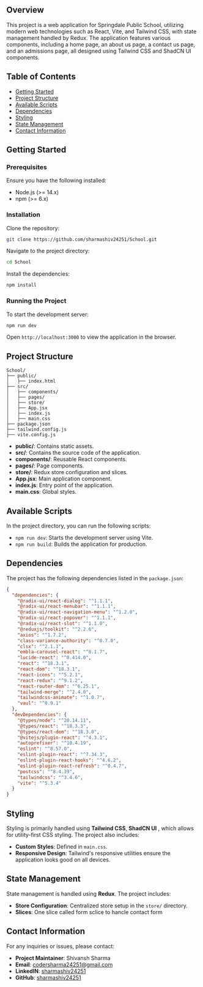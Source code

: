 ## Overview

This project is a web application for Springdale Public School, utilizing modern web technologies such as React, Vite, and Tailwind CSS, with state management handled by Redux. The application features various components, including a home page, an about us page, a contact us page, and an admissions page, all designed using Tailwind CSS and ShadCN UI components.

## Table of Contents

- [Getting Started](#getting-started)
- [Project Structure](#project-structure)
- [Available Scripts](#available-scripts)
- [Dependencies](#dependencies)
- [Styling](#styling)
- [State Management](#state-management)
- [Contact Information](#contact-information)

## Getting Started

### Prerequisites

Ensure you have the following installed:

- Node.js (>= 14.x)
- npm (>= 6.x)

### Installation

Clone the repository:

```bash
git clone https://github.com/sharmashiv24251/School.git
```

Navigate to the project directory:

```bash
cd School
```

Install the dependencies:

```bash
npm install
```

### Running the Project

To start the development server:

```bash
npm run dev
```

Open `http://localhost:3000` to view the application in the browser.

## Project Structure

```
School/
├── public/
│   ├── index.html
├── src/
│   ├── components/
│   ├── pages/
│   ├── store/
│   ├── App.jsx
│   ├── index.js
│   ├── main.css
├── package.json
├── tailwind.config.js
├── vite.config.js
```

- **public/**: Contains static assets.
- **src/**: Contains the source code of the application.
- **components/**: Reusable React components.
- **pages/**: Page components.
- **store/**: Redux store configuration and slices.
- **App.jsx**: Main application component.
- **index.js**: Entry point of the application.
- **main.css**: Global styles.

## Available Scripts

In the project directory, you can run the following scripts:

- `npm run dev`: Starts the development server using Vite.
- `npm run build`: Builds the application for production.

## Dependencies

The project has the following dependencies listed in the `package.json`:

```json
{
  "dependencies": {
    "@radix-ui/react-dialog": "^1.1.1",
    "@radix-ui/react-menubar": "^1.1.1",
    "@radix-ui/react-navigation-menu": "^1.2.0",
    "@radix-ui/react-popover": "^1.1.1",
    "@radix-ui/react-slot": "^1.1.0",
    "@reduxjs/toolkit": "^2.2.6",
    "axios": "^1.7.2",
    "class-variance-authority": "^0.7.0",
    "clsx": "^2.1.1",
    "embla-carousel-react": "^8.1.7",
    "lucide-react": "^0.414.0",
    "react": "^18.3.1",
    "react-dom": "^18.3.1",
    "react-icons": "^5.2.1",
    "react-redux": "^9.1.2",
    "react-router-dom": "^6.25.1",
    "tailwind-merge": "^2.4.0",
    "tailwindcss-animate": "^1.0.7",
    "vaul": "^0.9.1"
  },
  "devDependencies": {
    "@types/node": "^20.14.11",
    "@types/react": "^18.3.3",
    "@types/react-dom": "^18.3.0",
    "@vitejs/plugin-react": "^4.3.1",
    "autoprefixer": "^10.4.19",
    "eslint": "^8.57.0",
    "eslint-plugin-react": "^7.34.3",
    "eslint-plugin-react-hooks": "^4.6.2",
    "eslint-plugin-react-refresh": "^0.4.7",
    "postcss": "^8.4.39",
    "tailwindcss": "^3.4.6",
    "vite": "^5.3.4"
  }
}
```


## Styling

Styling is primarily handled using **Tailwind CSS**, **ShadCN UI** , which allows for utility-first CSS styling. The project also includes:

- **Custom Styles**: Defined in `main.css`.
- **Responsive Design**: Tailwind's responsive utilities ensure the application looks good on all devices.

## State Management

State management is handled using **Redux**. The project includes:

- **Store Configuration**: Centralized store setup in the `store/` directory.
- **Slices**: One slice called form sclice to hancle contact form

## Contact Information

For any inquiries or issues, please contact:

- **Project Maintainer**: Shivansh Sharma
- **Email**: codersharma24251@gmail.com
- **LinkedIN**: [sharmashiv24251](https://www.linkedin.com/in/sharmashiv24251/)
-  **GitHub**: [sharmashiv24251](https://github.com/sharmashiv24251)
